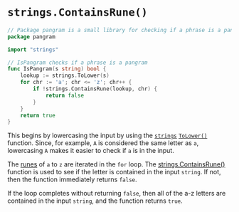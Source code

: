 # `strings.ContainsRune()`

```go
// Package pangram is a small library for checking if a phrase is a pangram
package pangram

import "strings"

// IsPangram checks if a phrase is a pangram
func IsPangram(s string) bool {
	lookup := strings.ToLower(s)
	for chr := 'a'; chr <= 'z'; chr++ {
		if !strings.ContainsRune(lookup, chr) {
			return false
		}
	}
	return true
}
```

This begins by lowercasing the input by using the [`strings`][strings] [`ToLower()`][tolower] function.
Since, for example, `A` is considered the same letter as `a`, lowercasing `A` makes it easier to check if `a` is in the input.

The [runes][rune] of `a` to `z` are iterated in the `for` loop.
The [strings.ContainsRune()][strings-containsrune] function is used to see if the letter is contained in the input `string`.
If not, then the function immediately returns `false`.

If the loop completes without returning `false`, then all of the a-z letters are contained in the input `string`,
and the function returns `true`.

[strings]: https://pkg.go.dev/strings
[tolower]: https://pkg.go.dev/strings#ToLower
[rune]: https://pkg.go.dev/builtin#rune
[strings-containsrune]: https://pkg.go.dev/strings#ContainsRune
